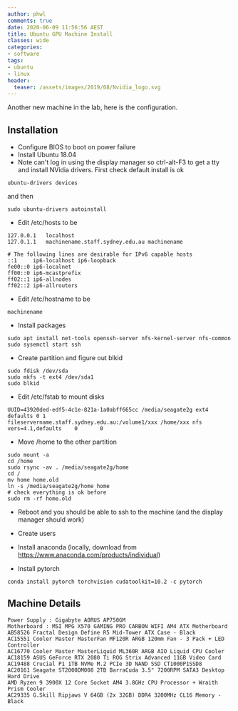 ```yaml
---
author: phwl
comments: true
date: 2020-06-09 11:56:56 AEST
title: Ubuntu GPU Machine Install
classes: wide
categories:
- software
tags:
- ubuntu
- linux
header:
  teaser: /assets/images/2019/08/Nvidia_logo.svg
---
```


Another new machine in the lab, here is the configuration.

## Installation

* Configure BIOS to boot on power failure
* Install Ubuntu 18.04
* Note can't log in using the display manager so ctrl-alt-F3 to get a tty and install NVidia drivers.  First check default install is ok 

```
ubuntu-drivers devices
```

and then

```
sudo ubuntu-drivers autoinstall
```

* Edit /etc/hosts to be 

```
127.0.0.1	localhost
127.0.1.1	machinename.staff.sydney.edu.au machinename

# The following lines are desirable for IPv6 capable hosts
::1     ip6-localhost ip6-loopback
fe00::0 ip6-localnet
ff00::0 ip6-mcastprefix
ff02::1 ip6-allnodes
ff02::2 ip6-allrouters
```

* Edit /etc/hostname to be

```
machinename
```

 * Install packages

```
sudo apt install net-tools openssh-server nfs-kernel-server nfs-common
sudo sysemctl start ssh
```

 * Create partition and figure out blkid

```
sudo fdisk /dev/sda
sudo mkfs -t ext4 /dev/sda1
sudo blkid
```

 * Edit /etc/fstab to mount disks

```
UUID=43920ded-edf5-4c1e-821a-1a0abff665cc /media/seagate2g ext4 defaults 0 1
fileservername.staff.sydney.edu.au:/volume1/xxx /home/xxx nfs   vers=4.1,defaults    0       0
```

 * Move /home to the other partition

```
sudo mount -a
cd /home
sudo rsync -av . /media/seagate2g/home
cd /
mv home home.old
ln -s /media/seagate2g/home home
# check everything is ok before
sudo rm -rf home.old
```

 * Reboot and you should be able to ssh to the machine (and the display manager should work)

 * Create users

 * Install anaconda (locally, download from <https://www.anaconda.com/products/individual>)

 * Install pytorch 

```
conda install pytorch torchvision cudatoolkit=10.2 -c pytorch
```

## Machine Details

```
Power Supply : Gigabyte AORUS AP750GM
Motherboard : MSI MPG X570 GAMING PRO CARBON WIFI AM4 ATX Motherboard          
AB58526 Fractal Design Define R5 Mid-Tower ATX Case - Black 
AC15551 Cooler Master MasterFan MF120R ARGB 120mm Fan - 3 Pack + LED Controller 
AC16770 Cooler Master MasterLiquid ML360R ARGB AIO Liquid CPU Cooler 
AC18159 ASUS GeForce RTX 2080 Ti ROG Strix Advanced 11GB Video Card 
AC19488 Crucial P1 1TB NVMe M.2 PCIe 3D NAND SSD CT1000P1SSD8 
AC20161 Seagate ST2000DM008 2TB BarraCuda 3.5" 7200RPM SATA3 Desktop Hard Drive 
AMD Ryzen 9 3900X 12 Core Socket AM4 3.8GHz CPU Processor + Wraith Prism Cooler
AC29335 G.Skill Ripjaws V 64GB (2x 32GB) DDR4 3200MHz CL16 Memory - Black 
```
